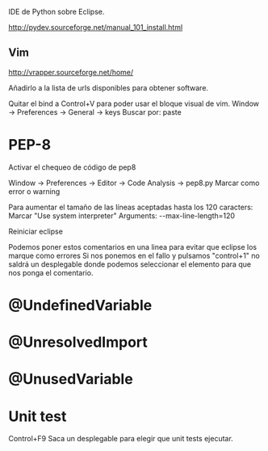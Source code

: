 IDE de Python sobre Eclipse.

http://pydev.sourceforge.net/manual_101_install.html


## Vim ##
http://vrapper.sourceforge.net/home/

Añadirlo a la lista de urls disponibles para obtener software.

Quitar el bind a Control+V para poder usar el bloque visual de vim.
Window -> Preferences -> General -> keys
Buscar por: paste


# PEP-8
Activar el chequeo de código de pep8

Window -> Preferences -> Editor -> Code Analysis -> pep8.py
Marcar como error o warning

Para aumentar el tamaño de las líneas aceptadas hasta los 120 caracters:
Marcar "Use system interpreter"
Arguments:
--max-line-length=120

Reiniciar eclipse


Podemos poner estos comentarios en una linea para evitar que eclipse los marque como errores
Si nos ponemos en el fallo y pulsamos "control+1" no saldrá un desplegable donde podemos seleccionar el elemento para que nos ponga el comentario.
# @UndefinedVariable
# @UnresolvedImport
# @UnusedVariable


# Unit test
Control+F9
Saca un desplegable para elegir que unit tests ejecutar.
